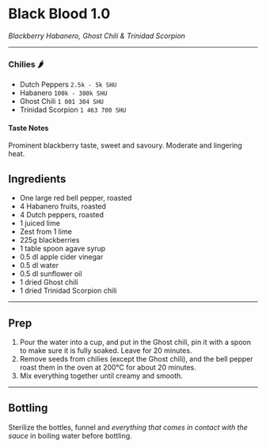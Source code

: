 # Black Blood 1.0
_Blackberry Habanero, Ghost Chili & Trinidad Scorpion_

---

### Chilies :hot_pepper:
* Dutch Peppers `2.5k - 5k SHU`
* Habanero `100k - 300k SHU`
* Ghost Chili `1 001 304 SHU`
* Trinidad Scorpion `1 463 700 SHU`

#### Taste Notes
Prominent blackberry taste, sweet and savoury. Moderate and lingering heat.

## Ingredients
* One large red bell pepper, roasted
* 4 Habanero fruits, roasted
* 4 Dutch peppers, roasted
* 1 juiced lime
* Zest from 1 lime
* 225g blackberries
* 1 table spoon agave syrup
* 0.5 dl apple cider vinegar
* 0.5 dl water
* 0.5 dl sunflower oil
* 1 dried Ghost chili
* 1 dried Trinidad Scorpion chili

---

## Prep
1. Pour the water into a cup, and put in the Ghost chili, pin it with a spoon to make sure it is fully soaked. Leave for 20 minutes.
2. Remove seeds from chilies (except the Ghost chili), and the bell pepper roast them in the oven at 200°C for about 20 minutes.
3. Mix everything together until creamy and smooth.

---

## Bottling
Sterilize the bottles, funnel and _everything that comes in contact with the sauce_ in boiling water before bottling.

